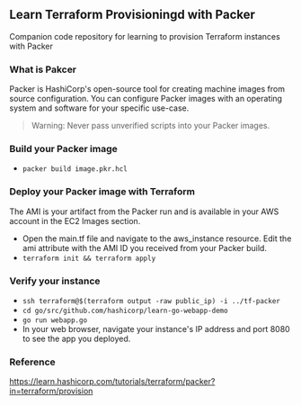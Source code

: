 ## Learn Terraform Provisioningd with Packer
Companion code repository for learning to provision Terraform instances with Packer

### What is Pakcer
Packer is HashiCorp's open-source tool for creating machine images from source configuration. You can configure Packer images with an operating system and software for your specific use-case.

> Warning: Never pass unverified scripts into your Packer images.

### Build your Packer image
- `packer build image.pkr.hcl`

### Deploy your Packer image with Terraform
The AMI is your artifact from the Packer run and is available in your AWS account in the EC2 Images section.
- Open the main.tf file and navigate to the aws_instance resource. Edit the ami attribute with the AMI ID you received from your Packer build.
- `terraform init && terraform apply`

### Verify your instance
- `ssh terraform@$(terraform output -raw public_ip) -i ../tf-packer`
- `cd go/src/github.com/hashicorp/learn-go-webapp-demo`
- `go run webapp.go`
- In your web browser, navigate your instance's IP address and port 8080 to see the app you deployed.

### Reference
https://learn.hashicorp.com/tutorials/terraform/packer?in=terraform/provision